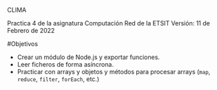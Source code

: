 
CLIMA

Practica 4 de la asignatura Computación Red de la ETSIT
Versión: 11 de Febrero de 2022

#Objetivos

- Crear un módulo de Node.js y exportar funciones.
- Leer ficheros de forma asíncrona.
- Practicar con arrays y objetos y métodos para procesar arrays (`map`, `reduce`, `filter`, `forEach`, etc.) 
